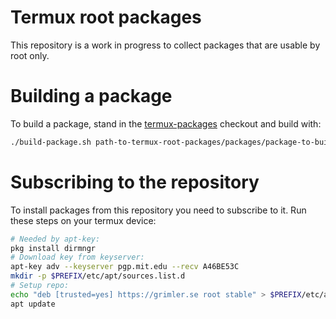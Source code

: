 # Termux root packages
This repository is a work in progress to collect packages that are usable by root only.

# Building a package
To build a package, stand in the [termux-packages](https://github.com/termux/termux-packages) checkout and build with:

```sh
./build-package.sh path-to-termux-root-packages/packages/package-to-build
```

# Subscribing to the repository
To install packages from this repository you need to subscribe to it. 
Run these steps on your termux device:
```bash
# Needed by apt-key:
pkg install dirmngr
# Download key from keyserver:
apt-key adv --keyserver pgp.mit.edu --recv A46BE53C
mkdir -p $PREFIX/etc/apt/sources.list.d
# Setup repo:
echo "deb [trusted=yes] https://grimler.se root stable" > $PREFIX/etc/apt/sources.list.d/termux-root.list
apt update
```

